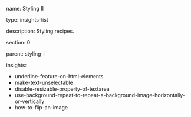 name: Styling II

type: insights-list

description: Styling recipes.

section: 0

parent: styling-i

insights:
  - underline-feature-on-html-elements
  - make-text-unselectable
  - disable-resizable-property-of-textarea
  - use-background-repeat-to-repeat-a-background-image-horizontally-or-vertically
  - how-to-flip-an-image
